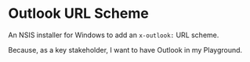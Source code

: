 # Outlook URL Scheme

An NSIS installer for Windows to add an `x-outlook:` URL scheme.

Because, as a key stakeholder, I want to have Outlook in my Playground.
